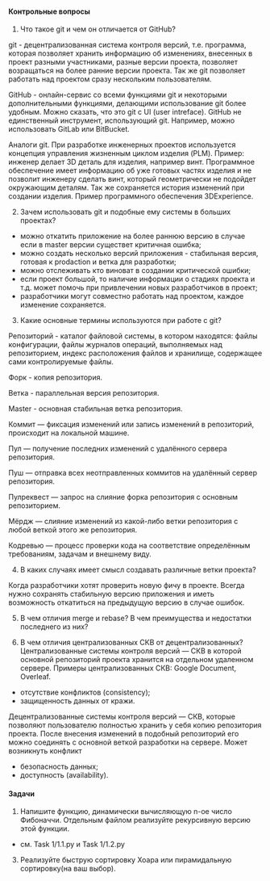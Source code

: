 #### Контрольные вопросы
1. Что такое git и чем он отличается от GitHub?

git - децентрализованная система контроля версий, т.е. программа, которая позволяет хранить информацию об изменениях, внесенных в проект разными участниками, разные версии проекта, позволяет возращаться на более ранние версии проекта. Так же git позволяет работать над проектом сразу нескольким пользователям.

GitHub - онлайн-сервис со всеми функциями git и некоторыми дополнительными функциями, делающими использование git более удобным. Можно сказать, что это git с UI (user intreface). GitHub не единственный инструмент, использующий git. Например, можно использовать GitLab или BitBucket.

Аналоги git. При разработке инженерных проектов используется концепция управления жизненным циклом изделия (PLM). Пример: инженер делает 3D деталь для изделия, например винт. Программное обеспечение имеет информацию об уже готовых частях изделия и не позволит инженеру сделать винт, который геометрически не подойдет окружающим деталям. Так же сохраняется история изменений при создании изделия. Пример программного обеспечения 3DExperience.

2. Зачем использовать git и подобные ему системы в больших проектах?

- можно откатить приложение на более раннюю версию в случае если в master версии существет критичная ошибка;
- можно создать несколько версий приложения - стабильная версия, готовая к prodaction и ветка для разработки;
- можно отслеживать кто виноват в создании критической ошибки;
- если проект большой, то наличие информации о стадиях проекта и т.д. может помочь при привлечении новых разработчиков в проект;
- разработчики могут совместно работать над проектом, каждое изменение сохраняется.

3. Какие основные термины используются при работе с git?

Репозиторий - каталог файловой системы, в котором находятся: файлы конфигурации, файлы журналов операций, выполняемых над репозиторием, индекс расположения файлов и хранилище, содержащее сами контролируемые файлы.

Форк - копия репозитория.

Ветка - параллельная версия репозитория.

Master - основная стабильная ветка репозитория.

Коммит — фиксация изменений или запись изменений в репозиторий, происходит на локальной машине.

Пул — получение последних изменений с удалённого сервера репозитория.

Пуш — отправка всех неотправленных коммитов на удалённый сервер репозитория.

Пулреквест — запрос на слияние форка репозитория с основным репозиторием. 

Мёрдж — слияние изменений из какой-либо ветки репозитория с любой веткой этого же репозитория.

Кодревью — процесс проверки кода на соответствие определённым требованиям, задачам и внешнему виду.

4. В каких случаях имеет смысл создавать различные ветки проекта?

Когда разработчики хотят проверить новую фичу в проекте. Всегда нужно сохранять стабильную версию приложения и иметь возможность откатиться на предыдущую версию в случае ошибок.

5. В чем отличия merge и rebase? В чем преимущества и недостатки последнего из них?

6. В чем отличия централизованных СКВ от децентрализованных?
   Централизованные системы контроля версий — СКВ в которой основной репозиторий проекта хранится на отдельном удаленном сервере. Примеры централизованных СКВ: Google Document, Overleaf.
- отсутствие конфликтов (consistency);
- защищенность данных от кражи.

Децентрализованные системы контроля версий — СКВ, которые позволяют пользователю полностью хранить у себя копию репозитория проекта. После внесения изменений в подобный репозиторий его можно соединять с основной веткой разработки на сервере. Может возникнуть конфликт 
- безопасность данных;
- доступность (availability).


#### Задачи
1. Напишите функцию, динамически вычисляющую n-ое число Фибоначчи. Отдельным файлом реализуйте рекурсивную версию этой функции.

  - см. Task 1/1.1.py и Task 1/1.2.py

3. Реализуйте быструю сортировку Хоара или пирамидальную сортировку(на ваш выбор).
